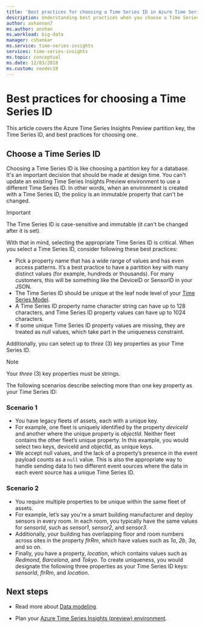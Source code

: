 ```yaml
---
title: 'Best practices for choosing a Time Series ID in Azure Time Series Insights Preview | Microsoft Docs'
description: Understanding best practices when you choose a Time Series ID in Azure Time Series Insights Preview.
author: ashannon7
ms.author: anshan
ms.workload: big-data
manager: cshankar
ms.service: time-series-insights
services: time-series-insights
ms.topic: conceptual
ms.date: 12/03/2018
ms.custom: seodec18
---
```


# Best practices for choosing a Time Series ID

This article covers the Azure Time Series Insights Preview partition key, the Time Series ID, and best practices for choosing one.

## Choose a Time Series ID

Choosing a Time Series ID is like choosing a partition key for a database. It's an important decision that should be made at design time. You can't update an existing Time Series Insights Preview environment to use a different Time Series ID. In other words, when an environment is created with a Time Series ID, the policy is an immutable property that can't be changed.

> [!IMPORTANT]
> The Time Series ID is case-sensitive and immutable (it can't be changed after it is set).

With that in mind, selecting the appropriate Time Series ID is critical. When you select a Time Series ID, consider following these best practices:
* Pick a property name that has a wide range of values and has even access patterns. It’s a best practice to have a partition key with many distinct values (for example, hundreds or thousands). For many customers, this will be something like the DeviceID or SensorID in your JSON.
* The Time Series ID should be unique at the leaf node level of your [Time Series Model](./time-series-insights-update-tsm.md).
* A Time Series ID property name character string can have up to 128 characters, and Time Series ID property values can have up to 1024 characters.
* If some unique Time Series ID property values are missing, they are treated as null values, which take part in the uniqueness constraint.

Additionally, you can select up to *three* (3) key properties as your Time Series ID.

  > [!NOTE]
  > Your *three* (3) key properties must be strings.

The following scenarios describe selecting more than one key property as your Time Series ID:  

### Scenario 1

* You have legacy fleets of assets, each with a unique key. 
* For example, one fleet is uniquely identified by the property *deviceId* and another where the unique property is *objectId*. Neither fleet contains the other fleet’s unique property. In this example, you would select two keys, deviceId and objectId, as unique keys. 
* We accept null values, and the lack of a property’s presence in the event payload counts as a `null` value. This is also the appropriate way to handle sending data to two different event sources where the data in each event source has a unique Time Series ID.

### Scenario 2

* You require multiple properties to be unique within the same fleet of assets. 
* For example, let’s say you're a smart building manufacturer and deploy sensors in every room. In each room, you typically have the same values for *sensorId*, such as *sensor1*, *sensor2*, and *sensor3*.
* Additionally, your building has overlapping floor and room numbers across sites in the property *flrRm*, which have values such as *1a*, *2b*, *3a*, and so on.
* Finally, you have a property, *location*, which contains values such as *Redmond*, *Barcelona*, and *Tokyo*. To create uniqueness, you would designate the following three properties as your Time Series ID keys: *sensorId*, *flrRm*, and *location*.

## Next steps

* Read more about [Data modeling](./time-series-insights-update-tsm.md).

* Plan your [Azure Time Series Insights (preview) environment](./time-series-insights-update-plan.md).